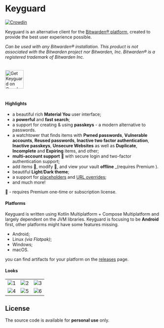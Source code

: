 # Keyguard

[![Crowdin](https://badges.crowdin.net/keyguard/localized.svg)](https://crowdin.com/project/keyguard)

Keyguard is an alternative client for the [Bitwarden® platform](https://bitwarden.com/), created to provide the best user experience possible.

_Can be used with any Bitwarden® installation. This product is not associated with the Bitwarden project nor Bitwarden, Inc. Bitwarden® is a registered trademark of Bitwarden Inc._

<a href="https://play.google.com/store/apps/details?id=com.artemchep.keyguard">
  <img alt="Get Keyguard on Google Play" vspace="20"
       src="https://play.google.com/intl/en_us/badges/images/generic/en-play-badge.png" height="60" />
</a>

#### Highlights
- a beautiful rich **Material You** user interface;
- a **powerful** and **fast search**;
- a support for creating & using **passkeys** - a modern alternative to passwords.
- a watchtower that finds items with **Pwned passwords**, **Vulnerable accounts**, **Reused passwords**, **Inactive two factor authentication**, **Inactive passkeys**, **Unsecure Websites** as well as **Duplicate**, **Incomplete** and **Expiring** items, and other;
- **multi-account support** 🌠 with secure login and two-factor authentication support;
- add items 🌠, modify 🌠, and view your vault **offline** _(requires Premium ).
- beautiful **Light**/**Dark theme**;
- a support for [placeholders](wiki/PLACEHOLDERS.md) and [URL overrides](wiki/URL_OVERRIDE.md);
- and much more!

🌠 - requires Premium one-time or subscription license.

#### Platforms
Keyguard is written using Kotlin Multiplatform + Compose Multiplatform and largely dependent on the JVM libraries. Keyguard is focusing to be **Android** first, other platforms might have some features missing.

- Android;
- Linux _(via Flatpak)_;
- Windows;
- macOS.

you can find artifacts for your platform on the [releases](https://github.com/AChep/keyguard-app/releases) page.


#### Looks
|        |        |        |
| :----: | :----: | :----: |
| ![1](https://github.com/AChep/keyguard-app/blob/master/screenshots/phone/Screenshot_20230928_233006.png) | ![2](https://github.com/AChep/keyguard-app/blob/master/screenshots/phone/Screenshot_20230928_233040.png) | ![3](https://github.com/AChep/keyguard-app/blob/master/screenshots/phone/Screenshot_20230928_233118.png) | 
| ![4](https://github.com/AChep/keyguard-app/blob/master/screenshots/phone/Screenshot_20230928_233159.png) | ![5](https://github.com/AChep/keyguard-app/blob/master/screenshots/phone/Screenshot_20230928_233236.png) | ![6](https://github.com/AChep/keyguard-app/blob/master/screenshots/phone/Screenshot_20230928_233342.png) |

## License

The source code is available for **personal use** only.

